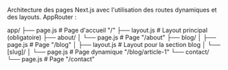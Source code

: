 Architecture des pages Next.js avec l'utilisation des routes dynamiques et des layouts.
AppRouter :

app/
├── page.js               # Page d'accueil "/"
├── layout.js             # Layout principal (obligatoire)
├── about/
│   └── page.js           # Page "/about"
├── blog/
│   ├── page.js           # Page "/blog"
│   ├── layout.js         # Layout pour la section blog
│   └── [slug]/
│       └── page.js       # Page dynamique "/blog/article-1"
└── contact/
    └── page.js           # Page "/contact"

